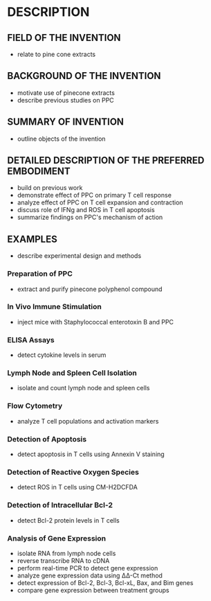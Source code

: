 # DESCRIPTION

## FIELD OF THE INVENTION

- relate to pine cone extracts

## BACKGROUND OF THE INVENTION

- motivate use of pinecone extracts
- describe previous studies on PPC

## SUMMARY OF INVENTION

- outline objects of the invention

## DETAILED DESCRIPTION OF THE PREFERRED EMBODIMENT

- build on previous work
- demonstrate effect of PPC on primary T cell response
- analyze effect of PPC on T cell expansion and contraction
- discuss role of IFNg and ROS in T cell apoptosis
- summarize findings on PPC's mechanism of action

## EXAMPLES

- describe experimental design and methods

### Preparation of PPC

- extract and purify pinecone polyphenol compound

### In Vivo Immune Stimulation

- inject mice with Staphylococcal enterotoxin B and PPC

### ELISA Assays

- detect cytokine levels in serum

### Lymph Node and Spleen Cell Isolation

- isolate and count lymph node and spleen cells

### Flow Cytometry

- analyze T cell populations and activation markers

### Detection of Apoptosis

- detect apoptosis in T cells using Annexin V staining

### Detection of Reactive Oxygen Species

- detect ROS in T cells using CM-H2DCFDA

### Detection of Intracellular Bcl-2

- detect Bcl-2 protein levels in T cells

### Analysis of Gene Expression

- isolate RNA from lymph node cells
- reverse transcribe RNA to cDNA
- perform real-time PCR to detect gene expression
- analyze gene expression data using ΔΔ-Ct method
- detect expression of Bcl-2, Bcl-3, Bcl-xL, Bax, and Bim genes
- compare gene expression between treatment groups

